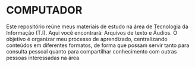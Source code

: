 # COMPUTADOR
Este repositório reúne meus materiais de estudo na área de Tecnologia da Informação (T.I). Aqui você encontrará: Arquivos de texto e Áudios. O objetivo é organizar meu processo de aprendizado, centralizando conteúdos em diferentes formatos, de forma que possam servir tanto para consulta pessoal quanto para compartilhar conhecimento com outras pessoas interessadas na área.
